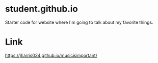 # student.github.io
Starter code for website where I'm going to talk about my favorite things.

# Link
https://jharris034.github.io/musicisimportant/
